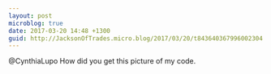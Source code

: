 ```yaml
---
layout: post
microblog: true
date: 2017-03-20 14:48 +1300
guid: http://JacksonOfTrades.micro.blog/2017/03/20/t843640367996002304.html
---
```

@CynthiaLupo How did you get this picture of my code.
